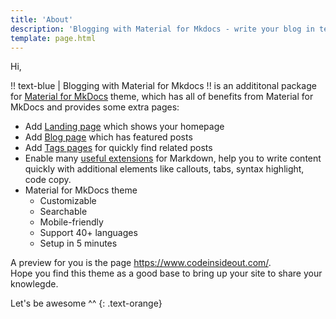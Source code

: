 ```yaml
---
title: 'About'
description: 'Blogging with Material for Mkdocs - write your blog in technical documentation style'
template: page.html
---
```


Hi, 

!! text-blue | Blogging with Material for Mkdocs !! is an addititonal package for [Material for MkDocs](https://squidfunk.github.io/mkdocs-material/) theme, 
which has all of benefits from Material for MkDocs and provides some extra pages:

- Add [Landing page](index.md) which shows your homepage
- Add [Blog page](posts/index.md) which has featured posts
- Add [Tags pages](tags.md) for quickly find related posts
- Enable many [useful extensions](posts/syntax/index.md) for Markdown, help you to write content quickly with additional elements like callouts, tabs, syntax highlight, code copy.
- Material for MkDocs theme
    - Customizable
    - Searchable
    - Mobile-friendly
    - Support 40+ languages
    - Setup in 5 minutes

A preview for you is the page <https://www.codeinsideout.com/>. \
Hope you find this theme as a good base to bring up your site to share your knowlegde.

Let's be awesome ^^
{: .text-orange}
